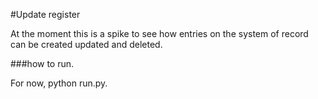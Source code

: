 #Update register

At the moment this is a spike to see how entries on the system of record can be created updated and deleted.

###how to run.

For now, python run.py.
